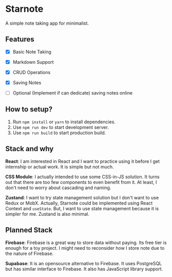 # Starnote

A simple note taking app for minimalist.

## Features

- [x] Basic Note Taking
- [x] Markdown Support
- [x] CRUD Operations
- [x] Saving Notes
- [ ] Optional (Implement if can dedicate) saving notes online


## How to setup?

1. Run `npm install` or `yarn` to install dependencies.
2. Use `npm run dev` to start development server.
3. Use `npm run build` to start production build.


## Stack and why

**React**: I am interested in React and I want to practice using it before I get
internship or actual work. It is simple but not much.

**CSS Module**: I actually intended to use some CSS-in-JS solution. It turns out that
there are too few components to even benefit from it. At least, I don't need to worry about
cascading and naming.

**Zustand**: I want to try state management solution but I don't want to use Redux or MobX.
Actually, Starnote could be implemented using React Context and `useState`. But, I want to use
state management because it is simpler for me. Zustand is also minimal.


## Planned Stack

**Firebase**: Firebase is a great way to store data without paying. Its free tier is enough for a
toy project. I might need to reconsider how I store note due to the nature of Firebase.

**Supabase**: It is an opensource alternative to Firebase. It uses PostgreSQL but has similar interface
to Firebase. It also has JavaScript library support.